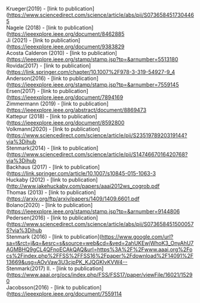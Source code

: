 Krueger(2019) - [link to publication](https://www.sciencedirect.com/science/article/abs/pii/S0736584517304465<br />
Nagele (2018) - [link to publication](https://ieeexplore.ieee.org/document/8462885<br />
Ji (2021) - [link to publication](https://ieeexplore.ieee.org/document/9383829<br />
Acosta Calderon (2010) - [link to publication](https://ieeexplore.ieee.org/stamp/stamp.jsp?tp=&arnumber=5513180<br />
Rovida(2017) - [link to publication](https://link.springer.com/chapter/10.1007%2F978-3-319-54927-9_4<br />
Anderson(2016) - [link to publication](https://ieeexplore.ieee.org/stamp/stamp.jsp?tp=&arnumber=7559145<br />
Ersen(2017) - [link to publication](https://ieeexplore.ieee.org/document/7894169<br />
Zimmermann (2019) - [link to publication](https://ieeexplore.ieee.org/abstract/document/8869473<br />
Kattepur (2018) - [link to publication](https://ieeexplore.ieee.org/document/8592800 <br />
Volkmann(2020) - [link to publication](https://www.sciencedirect.com/science/article/pii/S2351978920319144?via%3Dihub<br />
Stenmark(2014) - [link to publication](https://www.sciencedirect.com/science/article/pii/S1474667016420768?via%3Dihub<br />
Backhaus (2017) - [link to publication](https://link.springer.com/article/10.1007/s10845-015-1063-3<br />
Huckaby (2012) - [link to publication](http://www.jakehuckaby.com/papers/aaai2012ws_cogrob.pdf<br />
Thomas (2013) - [link to publication](https://arxiv.org/ftp/arxiv/papers/1409/1409.6601.pdf<br />
Bolano(2020) - [link to publication](https://ieeexplore.ieee.org/stamp/stamp.jsp?tp=&arnumber=9144806<br />
Pedersen(2016) - [link to publication](https://www.sciencedirect.com/science/article/abs/pii/S0736584515000575?via%3Dihub<br />
Stenmark (2016) - [link to publication](https://www.google.com/url?sa=t&rct=j&q=&esrc=s&source=web&cd=&ved=2ahUKEwjWhoK3_OnyAhU7AGMBHQ9gCL4QFnoECAkQAQ&url=https%3A%2F%2Fwww.aaai.org%2Focs%2Findex.php%2FFSS%2FFSS16%2Fpaper%2Fdownload%2F14091%2F13669&usg=AOvVaw3U3cjpPK_KJQGKlvKVW4--<br />
Stenmark(2017) II. - [link to publication](https://www.aaai.org/ocs/index.php/FSS/FSS17/paper/viewFile/16021/15290<br />
Jacobsson(2016) - [link to publication](https://ieeexplore.ieee.org/document/7559114<br />
